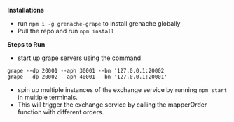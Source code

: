 __Installations__
* run ```npm i -g grenache-grape``` to install grenache globally
* Pull the repo and run ```npm install```

__Steps to Run__
* start up grape servers using the command 
```
grape --dp 20001 --aph 30001 --bn '127.0.0.1:20002 
grape --dp 20002 --aph 40001 --bn '127.0.0.1:20001'
```
* spin up multiple instances of the exchange service by running ```npm start``` in multiple terminals.
* This will trigger the exchange service by calling the mapperOrder function with different orders.
